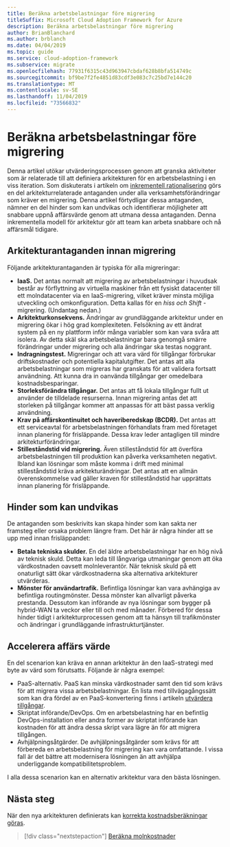```yaml
---
title: Beräkna arbetsbelastningar före migrering
titleSuffix: Microsoft Cloud Adoption Framework for Azure
description: Beräkna arbetsbelastningar före migrering
author: BrianBlanchard
ms.author: brblanch
ms.date: 04/04/2019
ms.topic: guide
ms.service: cloud-adoption-framework
ms.subservice: migrate
ms.openlocfilehash: 77931f6315c43d963947cbdaf628b8bfa514749c
ms.sourcegitcommit: bf9be7f2fe4851d83cdf3e083c7c25bd7e144c20
ms.translationtype: MT
ms.contentlocale: sv-SE
ms.lasthandoff: 11/04/2019
ms.locfileid: "73566832"
---
```

# <a name="architect-workloads-prior-to-migration"></a>Beräkna arbetsbelastningar före migrering

Denna artikel utökar utvärderingsprocessen genom att granska aktiviteter som är relaterade till att definiera arkitekturen för en arbetsbelastning i en viss iteration. Som diskuterats i artikeln om [inkrementell rationalisering](../../../digital-estate/rationalize.md) görs en del arkitekturrelaterade antaganden under alla verksamhetsförändringar som kräver en migrering. Denna artikel förtydligar dessa antaganden, nämner en del hinder som kan undvikas och identifierar möjligheter att snabbare uppnå affärsvärde genom att utmana dessa antaganden. Denna inkrementella modell för arkitektur gör att team kan arbeta snabbare och nå affärsmål tidigare.

## <a name="architecture-assumptions-prior-to-migration"></a>Arkitekturantaganden innan migrering

Följande arkitekturantaganden är typiska för alla migreringar:

- **IaaS.** Det antas normalt att migrering av arbetsbelastningar i huvudsak består av förflyttning av virtuella maskiner från ett fysiskt datacenter till ett molndatacenter via en IaaS-migrering, vilket kräver minsta möjliga utveckling och omkonfiguration. Detta kallas för en _hiss och Shift_ -migrering. (Undantag nedan.)
- **Arkitekturkonsekvens.** Ändringar av grundläggande arkitektur under en migrering ökar i hög grad komplexiteten. Felsökning av ett ändrat system på en ny plattform inför många variabler som kan vara svåra att isolera. Av detta skäl ska arbetsbelastningar bara genomgå smärre förändringar under migrering och alla ändringar ska testas noggrant.
- **Indragningstest.** Migreringar och att vara värd för tillgångar förbrukar driftskostnader och potentiella kapitalutgifter. Det antas att alla arbetsbelastningar som migreras har granskats för att validera fortsatt användning. Att kunna dra in oanvända tillgångar ger omedelbara kostnadsbesparingar.
- **Storleksförändra tillgångar.** Det antas att få lokala tillgångar fullt ut använder de tilldelade resurserna. Innan migrering antas det att storleken på tillgångar kommer att anpassas för att bäst passa verklig användning.
- **Krav på affärskontinuitet och haveriberedskap (BCDR).** Det antas att ett serviceavtal för arbetsbelastningen förhandlats fram med företaget innan planering för frisläppande. Dessa krav leder antagligen till mindre arkitekturförändringar.
- **Stilleståndstid vid migrering.** Även stilleståndstid för att överföra arbetsbelastningen till produktion kan påverka verksamheten negativt. Ibland kan lösningar som måste komma i drift med minimal stilleståndstid kräva arkitekturändringar. Det antas att en allmän överenskommelse vad gäller kraven för stilleståndstid har upprättats innan planering för frisläppande.

## <a name="roadblocks-that-can-be-avoided"></a>Hinder som kan undvikas

De antaganden som beskrivits kan skapa hinder som kan sakta ner framsteg eller orsaka problem längre fram. Det här är några hinder att se upp med innan frisläppandet:

- **Betala tekniska skulder.** En del äldre arbetsbelastningar har en hög nivå av teknisk skuld. Detta kan leda till långvariga utmaningar genom att öka värdkostnaden oavsett molnleverantör. När teknisk skuld på ett onaturligt sätt ökar värdkostnaderna ska alternativa arkitekturer utvärderas.
- **Mönster för användartrafik.** Befintliga lösningar kan vara avhängiga av befintliga routingmönster. Dessa mönster kan allvarligt påverka prestanda. Dessutom kan införande av nya lösningar som bygger på hybrid-WAN ta veckor eller till och med månader. Förbered för dessa hinder tidigt i arkitekturprocessen genom att ta hänsyn till trafikmönster och ändringar i grundläggande infrastrukturtjänster.

## <a name="accelerate-business-value"></a>Accelerera affärs värde

En del scenarion kan kräva en annan arkitektur än den IaaS-strategi med byte av värd som förutsatts. Följande är några exempel:

- PaaS-alternativ. PaaS kan minska värdkostnader samt den tid som krävs för att migrera vissa arbetsbelastningar. En lista med tillvägagångssätt som kan dra fördel av en PaaS-konvertering finns i artikeln [utvärdera tillgångar](./evaluate.md).
- Skriptat införande/DevOps. Om en arbetsbelastning har en befintlig DevOps-installation eller andra former av skriptat införande kan kostnaden för att ändra dessa skript vara lägre än för att migrera tillgången.
- Avhjälpningsåtgärder. De avhjälpningsåtgärder som krävs för att förbereda en arbetsbelastning för migrering kan vara omfattande. I vissa fall är det bättre att modernisera lösningen än att avhjälpa underliggande kompatibilitetsproblem.

I alla dessa scenarion kan en alternativ arkitektur vara den bästa lösningen.

## <a name="next-steps"></a>Nästa steg

När den nya arkitekturen definierats kan [korrekta kostnadsberäkningar göras](./estimate.md).

> [!div class="nextstepaction"]
> [Beräkna molnkostnader](./estimate.md)

